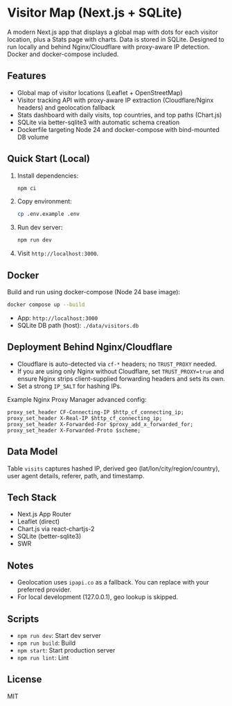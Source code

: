 # Visitor Map (Next.js + SQLite)

A modern Next.js app that displays a global map with dots for each visitor location, plus a Stats page with charts. Data is stored in SQLite. Designed to run locally and behind Nginx/Cloudflare with proxy-aware IP detection. Docker and docker-compose included.

## Features
- Global map of visitor locations (Leaflet + OpenStreetMap)
- Visitor tracking API with proxy-aware IP extraction (Cloudflare/Nginx headers) and geolocation fallback
- Stats dashboard with daily visits, top countries, and top paths (Chart.js)
- SQLite via better-sqlite3 with automatic schema creation
- Dockerfile targeting Node 24 and docker-compose with bind-mounted DB volume

## Quick Start (Local)
1. Install dependencies:
   ```bash
   npm ci
   ```
2. Copy environment:
   ```bash
   cp .env.example .env
   ```
3. Run dev server:
   ```bash
   npm run dev
   ```
4. Visit `http://localhost:3000`.

## Docker
Build and run using docker-compose (Node 24 base image):
```bash
docker compose up --build
```
- App: `http://localhost:3000`
- SQLite DB path (host): `./data/visitors.db`

## Deployment Behind Nginx/Cloudflare
- Cloudflare is auto-detected via `cf-*` headers; no `TRUST_PROXY` needed.
- If you are using only Nginx without Cloudflare, set `TRUST_PROXY=true` and ensure Nginx strips client-supplied forwarding headers and sets its own.
- Set a strong `IP_SALT` for hashing IPs.

Example Nginx Proxy Manager advanced config:
```nginx
proxy_set_header CF-Connecting-IP $http_cf_connecting_ip;
proxy_set_header X-Real-IP $http_cf_connecting_ip;
proxy_set_header X-Forwarded-For $proxy_add_x_forwarded_for;
proxy_set_header X-Forwarded-Proto $scheme;
```

## Data Model
Table `visits` captures hashed IP, derived geo (lat/lon/city/region/country), user agent details, referer, path, and timestamp.

## Tech Stack
- Next.js App Router
- Leaflet (direct)
- Chart.js via react-chartjs-2
- SQLite (better-sqlite3)
- SWR

## Notes
- Geolocation uses `ipapi.co` as a fallback. You can replace with your preferred provider.
- For local development (127.0.0.1), geo lookup is skipped.

## Scripts
- `npm run dev`: Start dev server
- `npm run build`: Build
- `npm start`: Start production server
- `npm run lint`: Lint

## License
MIT
